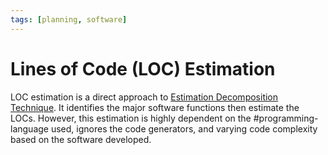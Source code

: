 ```yaml
---
tags: [planning, software]
---
```


# Lines of Code (LOC) Estimation

LOC estimation is a direct approach to [Estimation Decomposition Technique](202305140747.md).
It identifies the major software functions then estimate the LOCs. However, this
estimation is highly dependent on the #programming-language used, ignores the
code generators, and varying code complexity based on the software developed.
